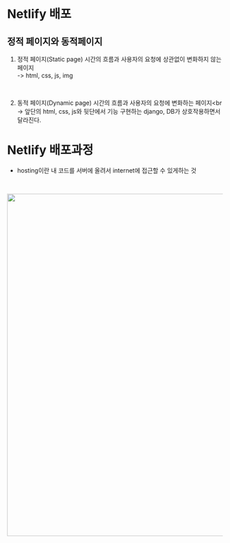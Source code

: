 # Netlify 배포

## 정적 페이지와 동적페이지

01. 정적 페이지(Static page)
시간의 흐름과 사용자의 요청에 상관없이 변화하지 않는 페이지<br>
  -> html, css, js, img
<br>

02. 동적 페이지(Dynamic page) 
시간의 흐름과 사용자의 요청에 변화하는 페이지<br
  -> 앞단의 html, css, js와 뒷단에서 기능 구현하는 django, DB가 상호작용하면서 달라진다.

# Netlify 배포과정

* hosting이란 내 코드를 서버에 올려서 internet에 접근할 수 있게하는 것

<br><p align = "center"><img src="/img/1.png" width ="800px"></p><br>

